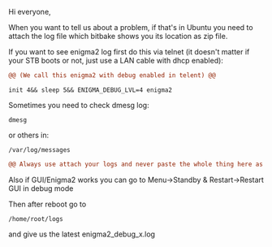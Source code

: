 Hi everyone,

When you want to tell us about a problem, if that's in Ubuntu you need to attach the log file which bitbake shows you its location as zip file.

If you want to see enigma2 log first do this via telnet (it doesn't matter if your STB boots or not, just use a LAN cable with dhcp enabled):
```diff
@@ (We call this enigma2 with debug enabled in telent) @@
```
```
init 4&& sleep 5&& ENIGMA_DEBUG_LVL=4 enigma2
```
Sometimes you need to check dmesg log:
```
dmesg
```
or others in:
```
/var/log/messages
```
```diff
@@ Always use attach your logs and never paste the whole thing here as we need our eyes. @@
```

Also if GUI/Enigma2 works you can go to Menu->Standby & Restart->Restart GUI in debug mode

Then after reboot go to
```
/home/root/logs
```
and give us the latest enigma2_debug_x.log

